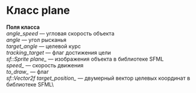 # Класс plane

**Поля класса**\
*angle_speed* — угловая скорость объекта\
*angle* — угол рысканья\
*target_angle* — целевой курс\
*tracking_target* — флаг достижения цели\
*sf::Sprite plane_* — изображения объекта в библиотеке SFML\
*speed_* — скорость движения\
*to_draw_* — флаг\
*sf::Vector2f target_position_* — двумерный вектор целевых координат в библиотеке SFML\

